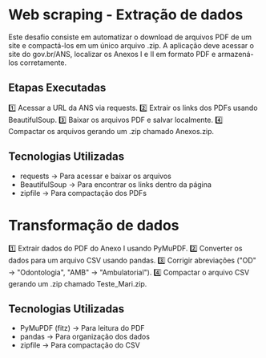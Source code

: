 # Web scraping - Extração de dados 
Este desafio consiste em automatizar o download de arquivos PDF de um site e compactá-los em um único arquivo .zip.
A aplicação deve acessar o site do gov.br/ANS, localizar os Anexos I e II em formato PDF e armazená-los corretamente.

## Etapas Executadas
1️⃣ Acessar a URL da ANS via requests.
2️⃣ Extrair os links dos PDFs usando BeautifulSoup.
3️⃣ Baixar os arquivos PDF e salvar localmente.
4️⃣ Compactar os arquivos gerando um .zip chamado Anexos.zip.

## Tecnologias Utilizadas
- requests → Para acessar e baixar os arquivos
- BeautifulSoup → Para encontrar os links dentro da página
- zipfile → Para compactação dos PDFs

# Transformação de dados 

1️⃣ Extrair dados do PDF do Anexo I usando PyMuPDF.
2️⃣ Converter os dados para um arquivo CSV usando pandas.
3️⃣ Corrigir abreviações ("OD" → "Odontologia", "AMB" → "Ambulatorial").
4️⃣ Compactar o arquivo CSV gerando um .zip chamado Teste_Mari.zip.

## Tecnologias Utilizadas
- PyMuPDF (fitz) → Para leitura do PDF
- pandas → Para organização dos dados
- zipfile → Para compactação do CSV

